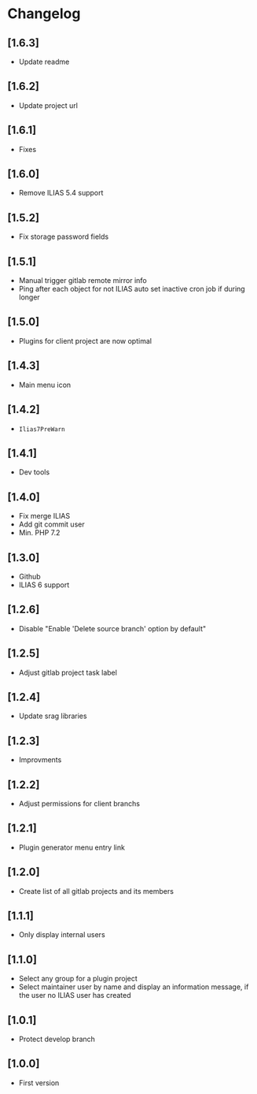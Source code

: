 # Changelog

## [1.6.3]
- Update readme

## [1.6.2]
- Update project url

## [1.6.1]
- Fixes

## [1.6.0]
- Remove ILIAS 5.4 support

## [1.5.2]
- Fix storage password fields

## [1.5.1]
- Manual trigger gitlab remote mirror info
- Ping after each object for not ILIAS auto set inactive cron job if during longer

## [1.5.0]
- Plugins for client project are now optimal

## [1.4.3]
- Main menu icon

## [1.4.2]
- `Ilias7PreWarn`

## [1.4.1]
- Dev tools

## [1.4.0]
- Fix merge ILIAS
- Add git commit user
- Min. PHP 7.2

## [1.3.0]
- Github
- ILIAS 6 support

## [1.2.6]
- Disable "Enable 'Delete source branch' option by default"

## [1.2.5]
- Adjust gitlab project task label

## [1.2.4]
- Update srag libraries

## [1.2.3]
- Improvments

## [1.2.2]
- Adjust permissions for client branchs

## [1.2.1]
- Plugin generator menu entry link

## [1.2.0]
- Create list of all gitlab projects and its members

## [1.1.1]
- Only display internal users

## [1.1.0]
- Select any group for a plugin project
- Select maintainer user by name and display an information message, if the user no ILIAS user has created

## [1.0.1]
- Protect develop branch

## [1.0.0]
- First version
